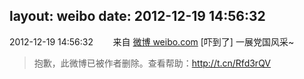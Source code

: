 layout: weibo
date: 2012-12-19 14:56:32
---
2012-12-19 14:56:32  &nbsp;&nbsp;&nbsp;&nbsp;&nbsp;&nbsp; 来自 <a href="http://weibo.com/" rel="nofollow">微博 weibo.com</a>
[吓到了] 一展党国风采~
>  抱歉，此微博已被作者删除。查看帮助：http://t.cn/Rfd3rQV

